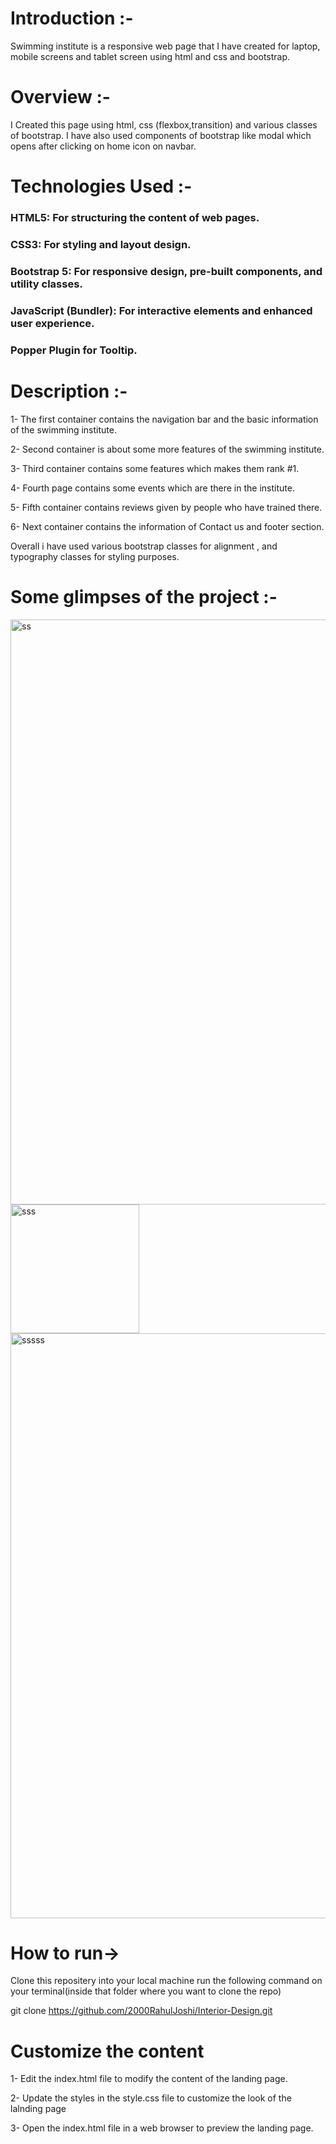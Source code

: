 # Introduction :-
Swimming institute is a responsive web page that I have created for laptop, mobile screens and tablet screen using html and css and bootstrap.

# Overview :-
 I Created this page using html, css (flexbox,transition) and various classes of bootstrap.
 I  have also used components of bootstrap like modal which opens after clicking on home icon on navbar.
 
# Technologies Used :-
### HTML5: For structuring the content of web pages.

### CSS3: For styling and layout design.
### Bootstrap 5: For responsive design, pre-built components, and utility classes.
### JavaScript (Bundler): For interactive elements and enhanced user experience.
### Popper Plugin for Tooltip.

# Description :-
1- The first container contains the navigation bar and the basic information of the swimming institute.

2- Second container is about some more features of the swimming institute.

3- Third container contains some features which makes them rank #1.

4- Fourth page contains some events which are there in the institute.

5- Fifth container contains reviews given by people who have trained there.

6- Next container contains the information of Contact us and footer section.

Overall i have used various bootstrap classes for alignment , and typography classes for styling purposes.

# Some glimpses of the project :-

<img width="936" alt="ss" src="https://github.com/amanchauhan4144/bootstrapFirstAssignment/assets/162153164/531bd18a-627b-485a-bd0d-b7d5db90fbae"><img width="206" alt="sss" src="https://github.com/amanchauhan4144/bootstrapFirstAssignment/assets/162153164/49b56042-0b95-464a-9a8b-5211ff1b669b"><img width="936" alt="sssss" src="https://github.com/amanchauhan4144/bootstrapFirstAssignment/assets/162153164/de0d7c8b-8705-44a0-958f-633b0f237804">



# How to run->
Clone this repositery into your local machine
run the following command on your terminal(inside that folder where you want to clone the repo)

git clone https://github.com/2000RahulJoshi/Interior-Design.git

# Customize the content
1- Edit the index.html file to modify the content of the landing page.

2- Update the styles in the style.css file to customize the look of the lalnding page

3- Open the index.html file in a web browser to preview the landing page.
